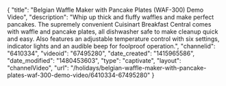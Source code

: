 {
    "title": "Belgian Waffle Maker with Pancake Plates (WAF-300) Demo Video",
    "description": "Whip up thick and fluffy waffles and make perfect pancakes. The supremely convenient Cuisinart Breakfast Central comes with waffle and pancake plates, all dishwasher safe to make cleanup quick and easy. Also features an adjustable temperature control with six settings, indicator lights and an audible beep for foolproof operation.",
    "channelid": "6410334",
    "videoid": "67495280",
    "date_created": "1415965586",
    "date_modified": "1480453603",
    "type": "captivate",
    "layout": "channelVideo",
    "url": "\/holidays\/belgian-waffle-maker-with-pancake-plates-waf-300-demo-video\/6410334-67495280"
}